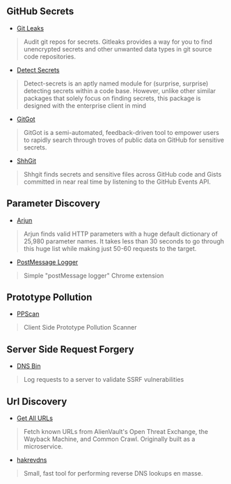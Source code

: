 ## GitHub Secrets

- [Git Leaks](https://github.com/zricethezav/gitleaks)
> Audit git repos for secrets. Gitleaks provides a way for you to find unencrypted secrets and other unwanted data types in git source code repositories.

- [Detect Secrets](https://github.com/Yelp/detect-secrets)
> Detect-secrets is an aptly named module for (surprise, surprise) detecting secrets within a code base. However, unlike other similar packages that solely focus on finding secrets, this package is designed with the enterprise client in mind

- [GitGot](https://github.com/BishopFox/GitGot)
> GitGot is a semi-automated, feedback-driven tool to empower users to rapidly search through troves of public data on GitHub for sensitive secrets.

- [ShhGit](https://github.com/eth0izzle/shhgit/)
> Shhgit finds secrets and sensitive files across GitHub code and Gists committed in near real time by listening to the GitHub Events API.

## Parameter Discovery
- [Arjun](https://github.com/s0md3v/Arjun)
> Arjun finds valid HTTP parameters with a huge default dictionary of 25,980 parameter names. It takes less than 30 seconds to go through this huge list while making just 50-60 requests to the target.

- [PostMessage Logger](https://github.com/opnsec/postMessage-logger)
> Simple "postMessage logger" Chrome extension

## Prototype Pollution
- [PPScan](https://github.com/msrkp/PPScan)
> Client Side Prototype Pollution Scanner

## Server Side Request Forgery
- [DNS Bin](http://dnsbin.zhack.ca/)
> Log requests to a server to validate SSRF vulnerabilities

## Url Discovery
- [Get All URLs](https://github.com/lc/hacks/tree/master/getallurls)
> Fetch known URLs from AlienVault's Open Threat Exchange, the Wayback Machine, and Common Crawl. Originally built as a microservice.

- [hakrevdns](https://github.com/hakluke/hakrevdns)
> Small, fast tool for performing reverse DNS lookups en masse.
